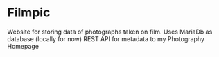 # Filmpic

Website for storing data of photographs taken on film. 
Uses MariaDb as database (locally for now)
REST API for metadata to my Photography Homepage 


